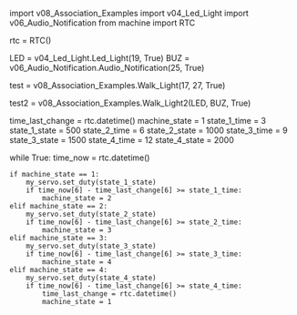 import v08_Association_Examples
import v04_Led_Light
import v06_Audio_Notification
from machine import RTC

rtc = RTC()

LED = v04_Led_Light.Led_Light(19, True)
BUZ = v06_Audio_Notification.Audio_Notification(25, True)

test = v08_Association_Examples.Walk_Light(17, 27, True)

test2 = v08_Association_Examples.Walk_Light2(LED, BUZ, True)

time_last_change = rtc.datetime()
machine_state = 1
state_1_time = 3
state_1_state = 500
state_2_time = 6
state_2_state = 1000
state_3_time = 9
state_3_state = 1500
state_4_time = 12
state_4_state = 2000


while True:
    time_now = rtc.datetime()

    if machine_state == 1:
        my_servo.set_duty(state_1_state)
        if time_now[6] - time_last_change[6] >= state_1_time:
            machine_state = 2
    elif machine_state == 2:
        my_servo.set_duty(state_2_state)
        if time_now[6] - time_last_change[6] >= state_2_time:
            machine_state = 3
    elif machine_state == 3:
        my_servo.set_duty(state_3_state)
        if time_now[6] - time_last_change[6] >= state_3_time:
            machine_state = 4
    elif machine_state == 4:
        my_servo.set_duty(state_4_state)
        if time_now[6] - time_last_change[6] >= state_4_time:
            time_last_change = rtc.datetime()
            machine_state = 1

